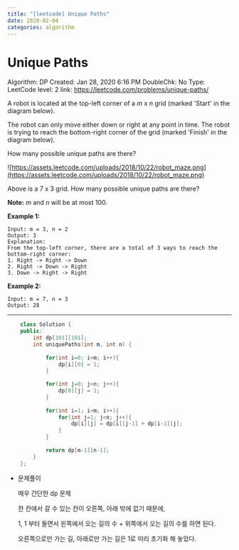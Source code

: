 ```yaml
---
title: "[leetcode] Unique Paths"
date: 2020-02-04
categories: algorithm
---
```

# Unique Paths

Algorithm: DP
Created: Jan 28, 2020 6:16 PM
DoubleChk: No
Type: LeetCode
level: 2
link: https://leetcode.com/problems/unique-paths/

A robot is located at the top-left corner of a *m* x *n* grid (marked 'Start' in the diagram below).

The robot can only move either down or right at any point in time. The robot is trying to reach the bottom-right corner of the grid (marked 'Finish' in the diagram below).

How many possible unique paths are there?

![https://assets.leetcode.com/uploads/2018/10/22/robot_maze.png](https://assets.leetcode.com/uploads/2018/10/22/robot_maze.png)

Above is a 7 x 3 grid. How many possible unique paths are there?

**Note:** *m* and *n* will be at most 100.

**Example 1:**

    Input: m = 3, n = 2
    Output: 3
    Explanation:
    From the top-left corner, there are a total of 3 ways to reach the bottom-right corner:
    1. Right -> Right -> Down
    2. Right -> Down -> Right
    3. Down -> Right -> Right

**Example 2:**

    Input: m = 7, n = 3
    Output: 28

---
```c++
    class Solution {
    public:
        int dp[101][101];
        int uniquePaths(int m, int n) {
    
            for(int i=0; i<m; i++){
                dp[i][0] = 1;
            }
            
            for(int j=0; j<n; j++){
                dp[0][j] = 1;
            }
            
            for(int i=1; i<m; i++){
                for(int j=1; j<n; j++){
                    dp[i][j] = dp[i][j-1] + dp[i-1][j];
                }
            }
            
            return dp[m-1][n-1];
        }
    };
```
- 문제풀이

    매우 간단한 dp 문제

    한 칸에서 갈 수 있는 칸이 오른쪽, 아래 밖에 없기 때문에,

    1, 1 부터 돌면서 왼쪽에서 오는 길의 수 + 위쪽에서 오는 길의 수를 하면 된다.

    오른쪽으로만 가는 길, 아래로만 가는 길은 1로 미리 초기화 해 놓았다.